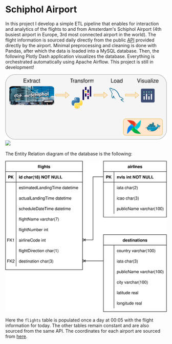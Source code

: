 # Schiphol Airport

In this project I develop a simple ETL pipeline that enables for interaction and analytics of the flights to and from Amsterdam's Schiphol Airport (4th busiest airport in Europe, 3rd most connected airport in the world). The flight information is sourced daily directly from the public [API](https://developer.schiphol.nl/) provided directly by the airport. Minimal preprocessing and cleaning is done with Pandas, after which the data is loaded into a MySQL database. Then, the following Plotly Dash application visualizes the database. Everything is orchestrated automatically using Apache Airflow. This project is still in development!

![Schiphol](../../../assets/schiphol/Schiphol.svg)
![](Schiphol.svg)

The Entity Relation diagram of the database is the following:

![ER](../../../assets/schiphol/ER.svg)

Here the `flights` table is populated once a day at 00:05 with the flight information for today. The other tables remain constant and are also sourced from the same API. The coordinates for each airport are sourced from [here](https://data.opendatasoft.com/explore/dataset/airports-code%40public/export/?dataChart=eyJxdWVyaWVzIjpbeyJjb25maWciOnsiZGF0YXNldCI6ImFpcnBvcnRzLWNvZGVAcHVibGljIiwib3B0aW9ucyI6e319LCJjaGFydHMiOlt7ImFsaWduTW9udGgiOnRydWUsInR5cGUiOiJjb2x1bW4iLCJmdW5jIjoiQVZHIiwieUF4aXMiOiJsYXRpdHVkZSIsInNjaWVudGlmaWNEaXNwbGF5Ijp0cnVlLCJjb2xvciI6IiMxNDJFN0IifV0sInhBeGlzIjoiY291bnRyeV9uYW1lIiwibWF4cG9pbnRzIjo1MCwic29ydCI6IiJ9XSwidGltZXNjYWxlIjoiIiwiZGlzcGxheUxlZ2VuZCI6dHJ1ZSwiYWxpZ25Nb250aCI6dHJ1ZX0%3D&location=2,41.08309,0.07266&basemap=jawg.streets).
